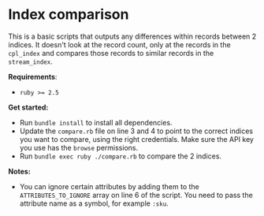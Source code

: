 # Index comparison
This is a basic scripts that outputs any differences within records between 2 indices. It doesn't look at the record count, only at the records in the `cpl_index` and compares those records to similar records in the `stream_index`.

**Requirements**:
- `ruby >= 2.5`

**Get started:**
- Run `bundle install` to install all dependencies.
- Update the `compare.rb` file on line 3 and 4 to point to the correct indices you want to compare, using the right credentials. Make sure the API key you use has the `browse` permissions.
- Run `bundle exec ruby ./compare.rb` to compare the 2 indices.

**Notes:**
- You can ignore certain attributes by adding them to the `ATTRIBUTES_TO_IGNORE` array on line 6 of the script. You need to pass the attribute name as a symbol, for example `:sku`.